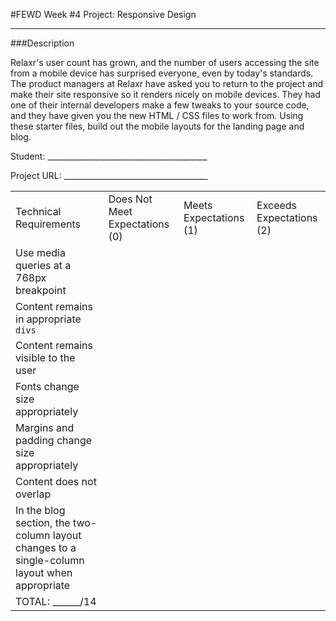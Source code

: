 #FEWD Week #4 Project: Responsive Design

---


###Description


Relaxr's user count has grown, and the number of users accessing the site from a mobile device has surprised everyone, even by today's standards. The product managers at Relaxr have asked you to return to the project and make their site responsive so it renders nicely on mobile devices. They had one of their internal developers make a few tweaks to your source code, and they have given you the new HTML / CSS files to work from. Using these starter files, build out the mobile layouts for the landing page and blog.

Student: ________________________________________

Project URL: ____________________________________

|                                                                                               |                                |                        |                          |
|-----------------------------------------------------------------------------------------------|--------------------------------|------------------------|--------------------------|
| Technical Requirements                                                                        | Does Not Meet Expectations (0) | Meets Expectations (1) | Exceeds Expectations (2) |
| Use media queries at a 768px breakpoint                                                       |                                |                        |                          |
| Content remains in appropriate ```divs```                                                     |                                |                        |                          |
| Content remains visible to the user                                                           |                                |                        |                          |
| Fonts change size appropriately                                                               |                                |                        |                          |
| Margins and padding change size appropriately                                                 |                                |                        |                          |
| Content does not overlap                                                                      |                                |                        |                          |
| In the blog section, the two-column layout changes to a single-column layout when appropriate |                                |                        |                          |
| TOTAL: ______/14                                                                              |                                |                        |                          |